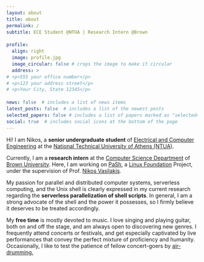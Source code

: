 ```yaml
---
layout: about
title: about
permalink: /
subtitle: ECE Student @NTUA | Research Intern @Brown

profile:
  align: right
  image: profile.jpg
  image_circular: false # crops the image to make it circular
  address: >
# <p>555 your office number</p>
# <p>123 your address street</p>
# <p>Your City, State 12345</p>

news: false  # includes a list of news items
latest_posts: false  # includes a list of the newest posts
selected_papers: false # includes a list of papers marked as "selected={true}"
social: true  # includes social icons at the bottom of the page
---
```


Hi! I am Nikos, a **senior undergraduate student** of [Electrical and Computer Engineering](https://www.ece.ntua.gr/en/) at the [National Technical University of Athens (NTUA)](https://www.ntua.gr/en/).

Currently, I am a **research intern** at the [Computer Science Department](https://cs.brown.edu/) of [Brown University](https://www.brown.edu/). Here, I am working on [PaSh](https://binpa.sh/), a [Linux Foundation](https://www.linuxfoundation.org/) Project, under the supervision of Prof. [Nikos Vasilakis](https://nikos.vasilak.is/).

My passion for parallel and distributed computer systems, serverless computing, and the Unix shell is clearly expressed in my current research regarding the **serverless parallelization of shell scripts**. In general, I am a strong advocate of the shell and the power it possesses, so I firmly believe it deserves to be treated accordingly.

My **free time** is mostly devoted to music. I love singing and playing guitar, both on and off the stage, and am always open to discovering new genres. I frequently attend concerts or festivals, and get especially captivated by live performances that convey the perfect mixture of proficiency and humanity. Occasionally, I like to test the patience of fellow concert-goers by <a id="hoverText" href="https://en.wiktionary.org/wiki/air-drumming">air-drumming.</a>

<!-- Prefetch air-drumming image for immediate change -->
<img src="/assets/img/air-drumming.gif" style="display: none;" />

<!-- Change profile picture to air-drumming on hover -->
<script>
    document.addEventListener("DOMContentLoaded", function() {
      const hoverText = document.getElementById("hoverText")
      const profilePicture = document.getElementsByTagName("img")[0]

      const originalSrc = profilePicture.src
      const drummingSrc = "/assets/img/air-drumming.gif"

      hoverText.addEventListener("mouseover", function() {
        profilePicture.src = drummingSrc;
      })
      hoverText.addEventListener("mouseout", function() {
        profilePicture.src = originalSrc;
      })
    })
</script>

